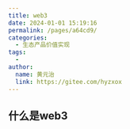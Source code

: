 ```yaml
---
title: web3
date: 2024-01-01 15:19:16
permalink: /pages/a64cd9/
categories:
  - 生态产品价值实现
tags:
  - 
author: 
  name: 黄元治
  link: https://gitee.com/hyzxox
---
```

## 什么是web3